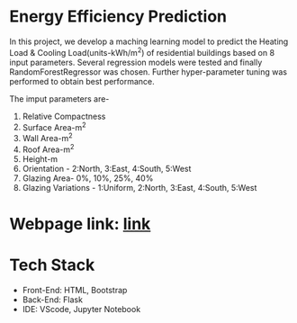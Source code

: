# Energy Efficiency Prediction
In this project, we develop a maching  learning model to predict the Heating Load & Cooling Load(units-kWh/m<sup>2</sup>) of residential buildings based on 8 input parameters. Several regression models were tested and finally RandomForestRegressor was chosen. Further hyper-parameter tuning was performed to obtain best performance.

The imput parameters are-
1. Relative Compactness
2. Surface Area-m<sup>2</sup>
3. Wall Area-m<sup>2</sup>
4. Roof Area-m<sup>2</sup>
5. Height-m
6. Orientation - 2:North, 3:East, 4:South, 5:West
7. Glazing Area- 0%, 10%, 25%, 40%
8. Glazing Variations - 1:Uniform, 2:North, 3:East, 4:South, 5:West

# Webpage link: [link](https://energyeff.herokuapp.com/)

# Tech Stack
* Front-End: HTML, Bootstrap
* Back-End: Flask
* IDE: VScode, Jupyter Notebook

